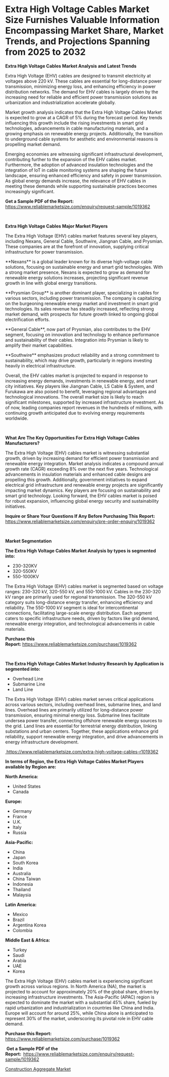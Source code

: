 <p><h1>Extra High Voltage Cables Market Size Furnishes Valuable Information Encompassing Market Share, Market Trends, and Projections Spanning from 2025 to 2032</h1></p><p><strong>Extra High Voltage Cables Market Analysis and Latest Trends</strong></p>
<p><p>Extra High Voltage (EHV) cables are designed to transmit electricity at voltages above 220 kV. These cables are essential for long-distance power transmission, minimizing energy loss, and enhancing efficiency in power distribution networks. The demand for EHV cables is largely driven by the increasing need for reliable and efficient power transmission solutions as urbanization and industrialization accelerate globally.</p><p>Market growth analysis indicates that the Extra High Voltage Cables Market is expected to grow at a CAGR of 5% during the forecast period. Key trends influencing this growth include the rising investments in smart grid technologies, advancements in cable manufacturing materials, and a growing emphasis on renewable energy projects. Additionally, the transition to underground cable systems for aesthetic and environmental reasons is propelling market demand. </p><p>Emerging economies are witnessing significant infrastructural development, contributing further to the expansion of the EHV cables market. Furthermore, the adoption of advanced insulation technologies and the integration of IoT in cable monitoring systems are shaping the future landscape, ensuring enhanced efficiency and safety in power transmission. As global energy demands increase, the relevance of EHV cables in meeting these demands while supporting sustainable practices becomes increasingly significant.</p></p>
<p><strong>Get a Sample PDF of the Report:&nbsp;</strong> <a href="https://www.reliablemarketsize.com/enquiry/request-sample/1019362?utm_campaign=2781&utm_medium=2&utm_source=Github&utm_content=ia&utm_term=21032025&utm_id=extra-high-voltage-cables">https://www.reliablemarketsize.com/enquiry/request-sample/1019362</a></p>
<p>&nbsp;</p>
<p><strong>Extra High Voltage Cables Major Market Players</strong></p>
<p><p>The Extra High Voltage (EHV) cables market features several key players, including Nexans, General Cable, Southwire, Jiangnan Cable, and Prysmian. These companies are at the forefront of innovation, supplying critical infrastructure for power transmission.</p><p>**Nexans** is a global leader known for its diverse high-voltage cable solutions, focusing on sustainable energy and smart grid technologies. With a strong market presence, Nexans is expected to grow as demand for renewable energy solutions increases, projecting significant revenue growth in line with global energy transitions.</p><p>**Prysmian Group** is another dominant player, specializing in cables for various sectors, including power transmission. The company is capitalizing on the burgeoning renewable energy market and investment in smart grid technologies. Its sales revenue has steadily increased, reflecting strong market demand, with prospects for future growth linked to ongoing global electrification efforts.</p><p>**General Cable**, now part of Prysmian, also contributes to the EHV segment, focusing on innovation and technology to enhance performance and sustainability of their cables. Integration into Prysmian is likely to amplify their market capabilities.</p><p>**Southwire** emphasizes product reliability and a strong commitment to sustainability, which may drive growth, particularly in regions investing heavily in electrical infrastructure.</p><p>Overall, the EHV cables market is projected to expand in response to increasing energy demands, investments in renewable energy, and smart city initiatives. Key players like Jiangnan Cable, LS Cable & System, and Furukawa are also poised to benefit, leveraging regional advantages and technological innovations. The overall market size is likely to reach significant milestones, supported by increased infrastructure investment. As of now, leading companies report revenues in the hundreds of millions, with continuing growth anticipated due to evolving energy requirements worldwide.</p></p>
<p>&nbsp;</p>
<p><strong>What Are The Key Opportunities For Extra High Voltage Cables Manufacturers?</strong></p>
<p><p>The Extra High Voltage (EHV) cables market is witnessing substantial growth, driven by increasing demand for efficient power transmission and renewable energy integration. Market analysis indicates a compound annual growth rate (CAGR) exceeding 8% over the next five years. Technological advancements in insulation materials and enhanced cable designs are propelling this growth. Additionally, government initiatives to expand electrical grid infrastructure and renewable energy projects are significantly impacting market dynamics. Key players are focusing on sustainability and smart grid technology. Looking forward, the EHV cables market is poised for robust expansion, influencing global energy security and sustainability initiatives.</p></p>
<p><strong>Inquire or Share Your Questions If Any Before Purchasing This Report:</strong> <a href="https://www.reliablemarketsize.com/enquiry/pre-order-enquiry/1019362?utm_campaign=2781&utm_medium=2&utm_source=Github&utm_content=ia&utm_term=21032025&utm_id=extra-high-voltage-cables">https://www.reliablemarketsize.com/enquiry/pre-order-enquiry/1019362</a></p>
<p>&nbsp;</p>
<p><strong>Market Segmentation</strong></p>
<p><strong>The Extra High Voltage Cables Market Analysis by types is segmented into:</strong></p>
<p><ul><li>230-320KV</li><li>320-550KV</li><li>550-1000KV</li></ul></p>
<p><p>The Extra High Voltage (EHV) cables market is segmented based on voltage ranges: 230-320 kV, 320-550 kV, and 550-1000 kV. Cables in the 230-320 kV range are primarily used for regional transmission. The 320-550 kV category suits long-distance energy transfer, enhancing efficiency and reliability. The 550-1000 kV segment is ideal for intercontinental connections, facilitating large-scale energy distribution. Each segment caters to specific infrastructure needs, driven by factors like grid demand, renewable energy integration, and technological advancements in cable materials.</p></p>
<p><strong>Purchase this Report:&nbsp;</strong><a href="https://www.reliablemarketsize.com/purchase/1019362?utm_campaign=2781&utm_medium=2&utm_source=Github&utm_content=ia&utm_term=21032025&utm_id=extra-high-voltage-cables">https://www.reliablemarketsize.com/purchase/1019362</a></p>
<p>&nbsp;</p>
<p><strong>The Extra High Voltage Cables Market Industry Research by Application is segmented into:</strong></p>
<p><ul><li>Overhead Line</li><li>Submarine Line</li><li>Land Line</li></ul></p>
<p><p>The Extra High Voltage (EHV) cables market serves critical applications across various sectors, including overhead lines, submarine lines, and land lines. Overhead lines are primarily utilized for long-distance power transmission, ensuring minimal energy loss. Submarine lines facilitate undersea power transfer, connecting offshore renewable energy sources to the grid. Land lines are essential for terrestrial energy distribution, linking substations and urban centers. Together, these applications enhance grid reliability, support renewable energy integration, and drive advancements in energy infrastructure development.</p></p>
<p><a href="https://www.reliablemarketsize.com/extra-high-voltage-cables-r1019362?utm_campaign=2781&utm_medium=2&utm_source=Github&utm_content=ia&utm_term=21032025&utm_id=extra-high-voltage-cables">&nbsp;https://www.reliablemarketsize.com/extra-high-voltage-cables-r1019362</a></p>
<p><strong>In terms of Region, the Extra High Voltage Cables Market Players available by Region are:</strong></p>
<p>
    <p> <strong> North America: </strong>
        <ul>
            <li>United States</li>
            <li>Canada</li>
        </ul>
        </p> 
    <p> <strong> Europe: </strong>
        <ul>
            <li>Germany</li>
            <li>France</li>
            <li>U.K.</li>
            <li>Italy</li>
            <li>Russia</li>
        </ul>
        </p> 
    <p> <strong> Asia-Pacific: </strong>
        <ul>
            <li>China</li>
            <li>Japan</li>
            <li>South Korea</li>
            <li>India</li>
            <li>Australia</li>
            <li>China Taiwan</li>
            <li>Indonesia</li>
            <li>Thailand</li>
            <li>Malaysia</li>
        </ul>
        </p> 
    <p> <strong> Latin America: </strong>
        <ul>
            <li>Mexico</li>
            <li>Brazil</li>
            <li>Argentina Korea</li>
            <li>Colombia</li>
        </ul>
        </p> 
    <p> <strong> Middle East & Africa: </strong>
        <ul>
            <li>Turkey</li>
            <li>Saudi</li>
            <li>Arabia</li>
            <li>UAE</li>
            <li>Korea</li>
        </ul>
    </p>
    </p>
<p><p>The Extra High Voltage (EHV) cables market is experiencing significant growth across various regions. In North America (NA), the market is projected to account for approximately 20% of the global share, driven by increasing infrastructure investments. The Asia-Pacific (APAC) region is expected to dominate the market with a substantial 45% share, fueled by rapid urbanization and industrialization in countries like China and India. Europe will account for around 25%, while China alone is anticipated to represent 30% of the market, underscoring its pivotal role in EHV cable demand.</p></p>
<p><strong>Purchase this Report: </strong><a href="https://www.reliablemarketsize.com/purchase/1019362?utm_campaign=2781&utm_medium=2&utm_source=Github&utm_content=ia&utm_term=21032025&utm_id=extra-high-voltage-cables">https://www.reliablemarketsize.com/purchase/1019362</a></p>
<p>&nbsp;<strong>Get a Sample PDF of the Report:&nbsp;&nbsp;</strong><a href="https://www.reliablemarketsize.com/enquiry/request-sample/1019362?utm_campaign=2781&utm_medium=2&utm_source=Github&utm_content=ia&utm_term=21032025&utm_id=extra-high-voltage-cables">https://www.reliablemarketsize.com/enquiry/request-sample/1019362</a></p>
<p><strong></strong></p>
<p><p><a href="https://github.com/iroldilom/Market-Research-Report-List-1/blob/main/construction-aggregate-market.md?utm_campaign=2781&utm_medium=2&utm_source=Github&utm_content=ia&utm_term=21032025&utm_id=extra-high-voltage-cables">Construction Aggregate Market</a></p></p>